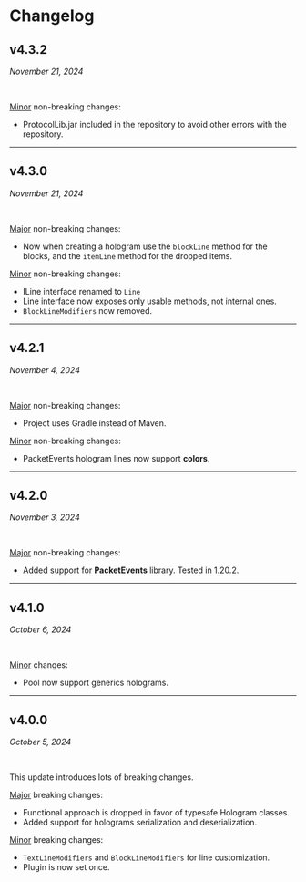 # Changelog

## v4.3.2

*November 21, 2024*

<br/>

<ins>Minor</ins> non-breaking changes:

- ProtocolLib.jar included in the repository to avoid other errors with the repository.

---

## v4.3.0

*November 21, 2024*

<br/>

<ins>Major</ins> non-breaking changes:

- Now when creating a hologram use the `blockLine` method for the blocks, and the `itemLine` method for the dropped items.

<ins>Minor</ins> non-breaking changes:

- ILine interface renamed to `Line`
- Line interface now exposes only usable methods, not internal ones.
- `BlockLineModifiers` now removed.

---

## v4.2.1

*November 4, 2024*

<br/>

<ins>Major</ins> non-breaking changes:

- Project uses Gradle instead of Maven.

<ins>Minor</ins> non-breaking changes:

- PacketEvents hologram lines now support **colors**.

---

## v4.2.0

*November 3, 2024*

<br/>

<ins>Major</ins> non-breaking changes:

- Added support for **PacketEvents** library. Tested in 1.20.2.

---

## v4.1.0

*October 6, 2024*

<br/>

<ins>Minor</ins> changes:

- Pool now support generics holograms.

---

## v4.0.0

*October 5, 2024*

<br/>

This update introduces lots of breaking changes.

<ins>Major</ins> breaking changes:

- Functional approach is dropped in favor of typesafe Hologram classes.
- Added support for holograms serialization and deserialization.

<ins>Minor</ins> breaking changes:

- `TextLineModifiers` and `BlockLineModifiers` for line customization.
- Plugin is now set once.